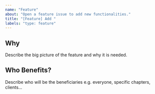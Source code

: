 ```yaml
---
name: "Feature"
about: "Open a feature issue to add new functionalities."
title: "[Feature] Add "
labels: "type: feature"
---
```


## Why

Describe the big picture of the feature and why it is needed.

## Who Benefits?

Describe who will be the beneficiaries e.g. everyone, specific chapters, clients...
